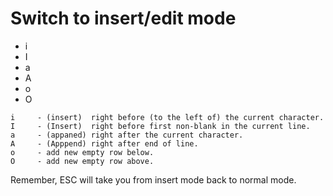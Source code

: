 # Switch to insert/edit mode

* i
* I
* a
* A
* o
* O

```
i     - (insert)  right before (to the left of) the current character.
I     - (Insert)  right before first non-blank in the current line.
a     - (appaned) right after the current character.
A     - (Apppend) right after end of line.
o     - add new empty row below.
O     - add new empty row above.
```


Remember, ESC will take you from insert mode back to normal mode.







